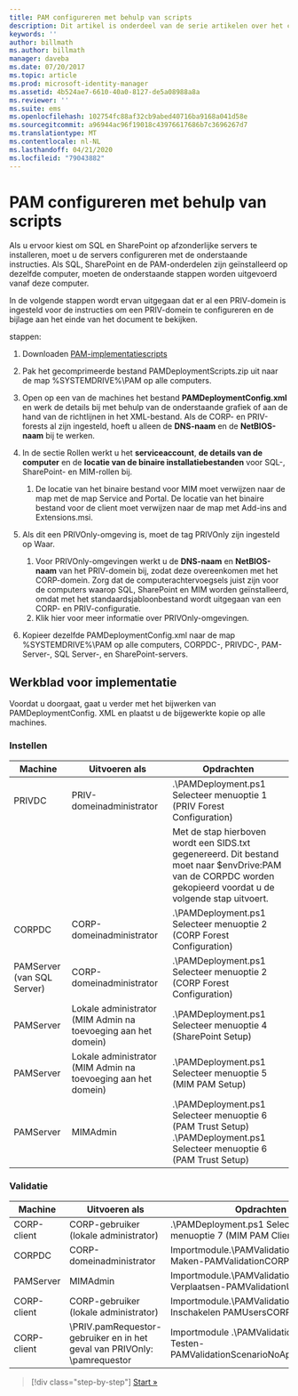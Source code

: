 ```yaml
---
title: PAM configureren met behulp van scripts
description: Dit artikel is onderdeel van de serie artikelen over het configureren van PAM met behulp van scripts. In het artikel wordt de aanpassing behandeld van het XML-bestand dat wordt gebruikt voor de PAM-implementatiescripts.
keywords: ''
author: billmath
ms.author: billmath
manager: daveba
ms.date: 07/20/2017
ms.topic: article
ms.prod: microsoft-identity-manager
ms.assetid: 4b524ae7-6610-40a0-8127-de5a08988a8a
ms.reviewer: ''
ms.suite: ems
ms.openlocfilehash: 102754fc88af32cb9abed40716ba9168a041d58e
ms.sourcegitcommit: a96944ac96f19018c43976617686b7c3696267d7
ms.translationtype: MT
ms.contentlocale: nl-NL
ms.lasthandoff: 04/21/2020
ms.locfileid: "79043882"
---
```

# <a name="configure-pam-using-scripts"></a>PAM configureren met behulp van scripts

Als u ervoor kiest om SQL en SharePoint op afzonderlijke servers te installeren, moet u de servers configureren met de onderstaande instructies. Als SQL, SharePoint en de PAM-onderdelen zijn geïnstalleerd op dezelfde computer, moeten de onderstaande stappen worden uitgevoerd vanaf deze computer.

In de volgende stappen wordt ervan uitgegaan dat er al een PRIV-domein is ingesteld voor de instructies om een PRIV-domein te configureren en de bijlage aan het einde van het document te bekijken.

stappen:

1. Downloaden [PAM-implementatiescripts](https://www.microsoft.com/download/details.aspx?id=53941)
2. Pak het gecomprimeerde bestand PAMDeploymentScripts.zip uit naar de map %SYSTEMDRIVE%\PAM op alle computers.
3. Open op een van de machines het bestand **PAMDeploymentConfig.xml** en werk de details bij met behulp van de onderstaande grafiek of aan de hand van de richtlijnen in het XML-bestand. Als de CORP- en PRIV-forests al zijn ingesteld, hoeft u alleen de **DNS-naam** en de **NetBIOS-naam** bij te werken.
4. In de sectie Rollen werkt u het **serviceaccount**, **de details van de computer** en de **locatie van de binaire installatiebestanden** voor SQL-, SharePoint- en MIM-rollen bij.
    1. De locatie van het binaire bestand voor MIM moet verwijzen naar de map met de map Service and Portal. De locatie van het binaire bestand voor de client moet verwijzen naar de map met Add-ins and Extensions.msi.

5. Als dit een PRIVOnly-omgeving is, moet de tag PRIVOnly zijn ingesteld op Waar.
    1. Voor PRIVOnly-omgevingen werkt u de **DNS-naam** en **NetBIOS-naam** van het PRIV-domein bij, zodat deze overeenkomen met het CORP-domein. Zorg dat de computerachtervoegsels juist zijn voor de computers waarop SQL, SharePoint en MIM worden geïnstalleerd, omdat met het standaardsjabloonbestand wordt uitgegaan van een CORP- en PRIV-configuratie.
    2. Klik hier voor meer informatie over PRIVOnly-omgevingen.

6. Kopieer dezelfde PAMDeploymentConfig.xml naar de map %SYSTEMDRIVE%\PAM op alle computers, CORPDC-, PRIVDC-, PAM-Server-, SQL Server-, en SharePoint-servers.


## <a name="deployment-worksheet"></a>Werkblad voor implementatie

Voordat u doorgaat, gaat u verder met het bijwerken van PAMDeploymentConfig. XML en plaatst u de bijgewerkte kopie op alle machines.

### <a name="setup"></a>Instellen

|Machine   | Uitvoeren als   |Opdrachten   |
|---|---|---|
|  PRIVDC |PRIV-domeinadministrator   | .\PAMDeployment.ps1 Selecteer menuoptie 1 (PRIV Forest Configuration)   |
|   |   |  Met de stap hierboven wordt een SIDS.txt gegenereerd. Dit bestand moet naar $envDrive:PAM van de CORPDC worden gekopieerd voordat u de volgende stap uitvoert. |
| CORPDC  |CORP-domeinadministrator   | .\PAMDeployment.ps1 Selecteer menuoptie 2 (CORP Forest Configuration)   |
| PAMServer (van SQL Server)   |CORP-domeinadministrator   |  .\PAMDeployment.ps1 Selecteer menuoptie 2 (CORP Forest Configuration)  |
|  PAMServer |  Lokale administrator (MIM Admin na toevoeging aan het domein) |  .\PAMDeployment.ps1 Selecteer menuoptie 4 (SharePoint Setup)  |
| PAMServer  | Lokale administrator (MIM Admin na toevoeging aan het domein)  | .\PAMDeployment.ps1 Selecteer menuoptie 5 (MIM PAM Setup)   |
|  PAMServer |MIMAdmin   | .\PAMDeployment.ps1 Selecteer menuoptie 6 (PAM Trust Setup) .\PAMDeployment.ps1 Selecteer menuoptie 6 (PAM Trust Setup) |

### <a name="validation"></a>Validatie

|  Machine | Uitvoeren als   | Opdrachten   |
|---|---|---|
| CORP-client  | CORP-gebruiker (lokale administrator)  |   .\PAMDeployment.ps1 Selecteer menuoptie 7 (MIM PAM Client Setup)  |
| CORPDC  | CORP-domeinadministrator   | Importmodule.\PAMValidation.psm1; Maken-PAMValidationCORPDCConfig   |
| PAMServer   | MIMAdmin  | Importmodule.\PAMValidation.psm1; Verplaatsen-PAMValidationUsersToPAM  |
| CORP-client  | CORP-gebruiker (lokale administrator)   |   Importmodule.\PAMValidation.psm1; Inschakelen PAMUsersCORPClientRemote |
|  CORP-client | <PRIV>\PRIV.pamRequestor-gebruiker en in het geval van PRIVOnly: <CORP>\pamrequestor   | Importmodule .\PAMValidation.psm1; Testen-PAMValidationScenarioNoApprovalRequest  |


> [!div class="step-by-step"]
> [Start »](sp1-step1-configuring-priv-domain.md)
